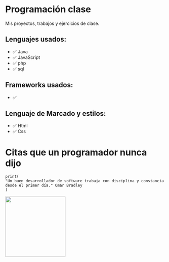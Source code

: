 # Programación clase
Mis proyectos, trabajos y ejercicios de clase.

## Lenguajes usados:
- ✅ Java
- ✅ JavaScript
- ✅ php
- ✅ sql
## Frameworks usados:
- ✅
## Lenguaje de Marcado y estilos:
- ✅ Html
- ✅ Css

# Citas que un programador nunca dijo
```tsx
print( 
"Un buen desarrollador de software trabaja con disciplina y constancia desde el primer día." Omar Bradley
)
```
<img src="https://wallpapercave.com/wp/wp8778420.jpg" width="190px">